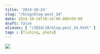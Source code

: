 ```yaml
---
title: '2014-10-24'
slug: "/blog/blog-post_24"
date: 2014-10-24T10:34:00.000+09:00
draft: false
aliases: [ "/2014/10/blog-post_24.html" ]
tags : [fishing, photo]
---
```


  
![](http://68.media.tumblr.com/59025ec4d0e084cc46c1ec31e86a5c10/tumblr_ndxx5s70ek1rwrdpxo1_1280.jpg)